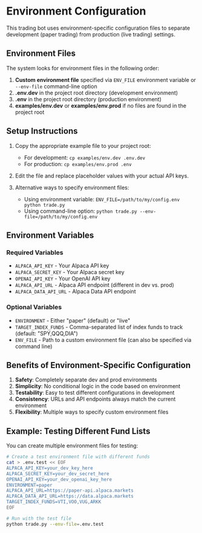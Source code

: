 # Environment Configuration

This trading bot uses environment-specific configuration files to separate development (paper trading) from production (live trading) settings.

## Environment Files

The system looks for environment files in the following order:

1. **Custom environment file** specified via `ENV_FILE` environment variable or `--env-file` command-line option
2. **.env.dev** in the project root directory (development environment)
3. **.env** in the project root directory (production environment)
4. **examples/env.dev** or **examples/env.prod** if no files are found in the project root

## Setup Instructions

1. Copy the appropriate example file to your project root:
   - For development: `cp examples/env.dev .env.dev`
   - For production: `cp examples/env.prod .env`

2. Edit the file and replace placeholder values with your actual API keys.

3. Alternative ways to specify environment files:
   - Using environment variable: `ENV_FILE=/path/to/my/config.env python trade.py`
   - Using command-line option: `python trade.py --env-file=/path/to/my/config.env`

## Environment Variables

### Required Variables

- `ALPACA_API_KEY` - Your Alpaca API key
- `ALPACA_SECRET_KEY` - Your Alpaca secret key
- `OPENAI_API_KEY` - Your OpenAI API key
- `ALPACA_API_URL` - Alpaca API endpoint (different in dev vs. prod)
- `ALPACA_DATA_API_URL` - Alpaca Data API endpoint

### Optional Variables

- `ENVIRONMENT` - Either "paper" (default) or "live"
- `TARGET_INDEX_FUNDS` - Comma-separated list of index funds to track (default: "SPY,QQQ,DIA")
- `ENV_FILE` - Path to a custom environment file (can also be specified via command line)

## Benefits of Environment-Specific Configuration

1. **Safety**: Completely separate dev and prod environments
2. **Simplicity**: No conditional logic in the code based on environment
3. **Testability**: Easy to test different configurations in development
4. **Consistency**: URLs and API endpoints always match the current environment
5. **Flexibility**: Multiple ways to specify custom environment files

## Example: Testing Different Fund Lists

You can create multiple environment files for testing:

```bash
# Create a test environment file with different funds
cat > .env.test << EOF
ALPACA_API_KEY=your_dev_key_here
ALPACA_SECRET_KEY=your_dev_secret_here
OPENAI_API_KEY=your_dev_openai_key_here
ENVIRONMENT=paper
ALPACA_API_URL=https://paper-api.alpaca.markets
ALPACA_DATA_API_URL=https://data.alpaca.markets
TARGET_INDEX_FUNDS=VTI,VOO,VUG,ARKK
EOF

# Run with the test file
python trade.py --env-file=.env.test
``` 